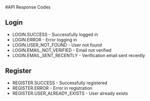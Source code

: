 #API Response Codes

## Login

- LOGIN.SUCCESS - Successfully logged in
- LOGIN.ERROR - Error logging in
- LOGIN.USER_NOT_FOUND - User not found
- LOGIN.EMAIL_NOT_VERIFIED - Email not verified
- LOGIN.EMAIL_SENT_RECENTLY - Verification email sent recently

## Register

- REGISTER.SUCCESS - Successfully registered
- REGISTER.ERROR - Error in registration
- REGISTER.USER_ALREADY_EXISTS - User already exists
